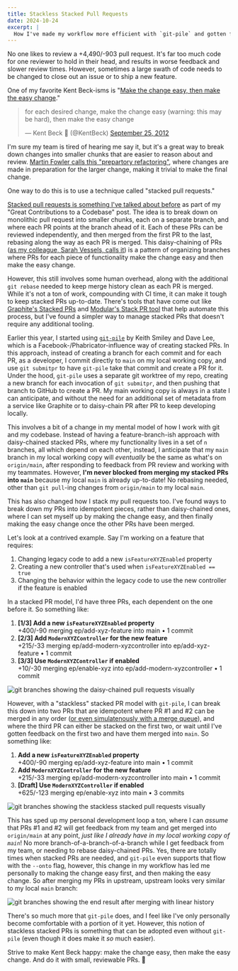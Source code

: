 ```yaml
---
title: Stackless Stacked Pull Requests
date: 2024-10-24
excerpt: |
  How I've made my workflow more efficient with `git-pile` and gotten feedback on my work faster and easier.
---
```


No one likes to review a <span class="font-mono text-sm"><span class="text-green-700">+4,490</span>/<span class="text-red-700">-903</span></span> pull request. It's far too much code for one reviewer to hold in their head, and results in worse feedback and slower review times. However, sometimes a large swath of code needs to be changed to close out an issue or to ship a new feature.

One of my favorite Kent Beck-isms is "[Make the change easy, then make the easy change](https://x.com/KentBeck/status/250733358307500032)."

<blockquote class="twitter-tweet"><p lang="en" dir="ltr">for each desired change, make the change easy (warning: this may be hard), then make the easy change</p>&mdash; Kent Beck 🌻 (@KentBeck) <a href="https://twitter.com/KentBeck/status/250733358307500032?ref_src=twsrc%5Etfw">September 25, 2012</a></blockquote> <script async src="https://platform.twitter.com/widgets.js" charset="utf-8"></script>

I'm sure my team is tired of hearing me say it, but it's a great way to break down changes into smaller chunks that are easier to reason about and review. [Martin Fowler calls this "prepartory refactoring"](https://martinfowler.com/articles/preparatory-refactoring-example.html), where changes are made in preparation for the larger change, making it trivial to make the final change.

One way to do this is to use a technique called "stacked pull requests."

[Stacked pull requests is something I've talked about before](/great-contributions-to-a-codebase#use-stacked-pull-requests-to-break-down-a-large-diff-or-set-of-featuresfunctionality) as part of my "Great Contributions to a Codebase" post. The idea is to break down on monolithic pull request into smaller chunks, each on a separate branch, and where each PR points at the branch ahead of it. Each of these PRs can be reviewed independently, and then merged from the first PR to the last, rebasing along the way as each PR is merged. This daisy-chaining of PRs ([as my colleague, Sarah Vessels, calls it][pro-tips]) is a pattern of organizing branches where PRs for each piece of functionality make the change easy and then make the easy change.

However, this still involves some human overhead, along with the additional `git rebase` needed to keep merge history clean as each PR is merged. While it's not a ton of work, compounding with CI time, it can make it tough to keep stacked PRs up-to-date. There's tools that have come out like [Graphite's Stacked PRs][stacked-prs] and [Modular's Stack PR tool][modular-stack-pr] that help automate this process, but I've found a simpler way to manage stacked PRs that doesn't require any additional tooling.

Earlier this year, I started using [`git-pile`][git-pile] by Keith Smiley and Dave Lee, which is a Facebook-/Phabricator-influence way of creating stacked PRs. In this approach, instead of creating a branch for each commit and for each PR, as a developer, I commit directly to `main` on my local working copy, and use `git submitpr` to have `git-pile` take that commit and create a PR for it. Under the hood, `git-pile` uses a separate git worktree of my repo, creating a new branch for each invocation of `git submitpr`, and then pushing that branch to GitHub to create a PR. My main working copy is always in a state I can anticipate, and without the need for an additional set of metadata from a service like Graphite or to daisy-chain PR after PR to keep developing locally.

This involves a bit of a change in my mental model of how I work with git and my codebase. Instead of having a feature-branch-ish approach with daisy-chained stacked PRs, where my functionality lives in a set of `n` branches, all which depend on each other, instead, I anticipate that my `main` branch in my local working copy will _eventually_ be the same as what's on `origin/main`, after responding to feedback from PR review and working with my teammates. However, **I'm never blocked from merging my stacked PRs into `main`** because my local `main` is already up-to-date! No rebasing needed, other than `git pull`-ing changes from `origin/main` to my local `main`.

This has also changed how I stack my pull requests too. I've found ways to break down my PRs into idempotent pieces, rather than daisy-chained ones, where I can set myself up by making the change easy, and then finally making the easy change once the other PRs have been merged.

Let's look at a contrived example. Say I'm working on a feature that requires:

1. Changing legacy code to add a new `isFeatureXYZEnabled` property
2. Creating a new controller that's used when `isFeatureXYZEnabled == true`
3. Changing the behavior within the legacy code to use the new controller if the feature is enabled

In a stacked PR model, I'd have three PRs, each dependent on the one before it. So something like:

1. **[1/3] Add a new `isFeatureXYZEnabled` property**<br /><span class="font-mono text-sm"><span class="text-green-700">+400</span>/<span class="text-red-700">-90</span></span> merging <span class="font-mono text-sm bg-sky-50 text-sky-800 border px-1 rounded-md">ep/add-xyz-feature</span> into <span class="font-mono text-sm bg-sky-50 text-sky-800 border px-1 rounded-md">main</span> • 1 commit
2. **[2/3] Add `ModernXYZController` for the new feature**<br /><span class="font-mono text-sm"><span class="text-green-700">+215</span>/<span class="text-red-700">-33</span></span> merging <span class="font-mono text-sm bg-sky-50 text-sky-800 border px-1 rounded-md">ep/add-modern-xyzcontroller</span> into <span class="font-mono text-sm bg-sky-50 text-sky-800 border px-1 rounded-md">ep/add-xyz-feature</span> • 1 commit
3. **[3/3] Use `ModernXYZController` if enabled**<br /><span class="font-mono text-sm"><span class="text-green-700">+10</span>/<span class="text-red-700">-30</span></span> merging <span class="font-mono text-sm bg-sky-50 text-sky-800 border px-1 rounded-md">ep/enable-xyz</span> into <span class="font-mono text-sm bg-sky-50 text-sky-800 border px-1 rounded-md">ep/add-modern-xyzcontroller</span> • 1 commit

![git branches showing the daisy-chained pull requests visually](/images/daisy-chained-prs.png)

However, with a "stackless" stacked PR model with `git-pile`, I can break this down into two PRs that are idempotent where PR #1 and #2 can be merged in any order ([or even simulatenously with a merge queue](https://github.blog/news-insights/product-news/github-merge-queue-is-generally-available/)), and where the third PR can either be stacked on the first two, or wait until I've gotten feedback on the first two and have them merged into `main`. So something like:

1. **Add a new `isFeatureXYZEnabled` property**<br /><span class="font-mono text-sm"><span class="text-green-700">+400</span>/<span class="text-red-700">-90</span></span> merging <span class="font-mono text-sm bg-sky-50 text-sky-800 border px-1 rounded-md">ep/add-xyz-feature</span> into <span class="font-mono text-sm bg-sky-50 text-sky-800 border px-1 rounded-md">main</span> • 1 commit
2. **Add `ModernXYZController` for the new feature**<br /><span class="font-mono text-sm"><span class="text-green-700">+215</span>/<span class="text-red-700">-33</span></span> merging <span class="font-mono text-sm bg-sky-50 text-sky-800 border px-1 rounded-md">ep/add-modern-xyzcontroller</span> into <span class="font-mono text-sm bg-sky-50 text-sky-800 border px-1 rounded-md">main</span> • 1 commit
3. **[Draft] Use `ModernXYZController` if enabled**<br /><span class="font-mono text-sm"><span class="text-green-700">+625</span>/<span class="text-red-700">-123</span></span> merging <span class="font-mono text-sm bg-sky-50 text-sky-800 border px-1 rounded-md">ep/enable-xyz</span> into <span class="font-mono text-sm bg-sky-50 text-sky-800 border px-1 rounded-md">main</span> • 3 commits

![git branches showing the stackless stacked pull requests visually](/images/stackless-stacked-prs.png)

This has sped up my personal development loop a ton, where I can _assume_ that PRs #1 and #2 will get feedback from my team and get merged into `origin/main` at any point, _just like I already have in my local working copy of `main`_! No more branch-of-a-branch-of-a-branch while I get feedback from my team, or needing to rebase daisy-chained PRs. Yes, there are totally times when stacked PRs are needed, and `git-pile` even supports that flow with the `--onto` flag, however, this change in my workflow has led me personally to making the change easy first, and then making the easy change. So after merging my PRs in upstream, upstream looks very similar to my local `main` branch:

![git branches showing the end result after merging with linear history](/images/after-merge.png)

There's so much more that `git-pile` does, and I feel like I've only personally become comfortable with a portion of it yet. However, this notion of stackless stacked PRs is something that can be adopted even without `git-pile` (even though it does make it _so_ much easier).

Strive to make Kent Beck happy: make the change easy, then make the easy change. And do it with small, reviewable PRs. 🚀

[git-pile]: https://github.com/keith/git-pile
[stacked-prs]: https://graphite.dev/blog/stacked-prs
[pro-tips]: https://github.blog/developer-skills/github/github-protips-tips-tricks-hacks-and-secrets-from-sarah-vessels/
[modular-stack-pr]: https://www.modular.com/blog/announcing-stack-pr-an-open-source-tool-for-managing-stacked-prs-on-github
